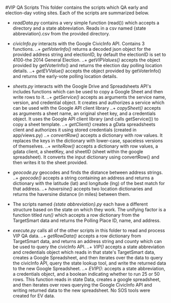 #VIP QA Scripts
This folder contains the scripts which QA early and election-day voting sites. Each of the scripts are summarized below.


+  *readData.py* contains a very simple function (read()) which accepts a directory and a state abbreviation. Reads in a csv named {state abbreviation}.csv from the provided directory.


+  *civicInfo.py* interacts with the Google CivicInfo API. Contains 3 functions. 
..+  *getVoterInfo()* returns a decoded json object for the provided address string and electionID, by default the electionID is set to 4100-the 2014 General Election. 
..+  *getVIPValues()* accepts the object provided by getVoterInfo() and returns the election day polling location details.
..+  *getEVValue()* accepts the object provided by getVoterInfo() and returns the early-vote polling location details. 


+  *sheets.py* interacts with the Google Drive and Spreadsheets API's includes functions which can be used to copy a Google Sheet and then write rows to it. 
..+ *getService()* accepts as arguments the service name, version, and credential object. It creates and authorizes a service which can be used with the Google API client library
..+ *copySheet()* accepts as arguments a sheet name, an original sheet key, and a credentials object. It uses the Google API client library (and calls getService()) to copy a sheet template.
..+  *getClient()* creates a gData spreadsheets client and authorizes it using stored credentials (created in app/views.py)
..+  *convertRow()* accepts a dictionary with row values. It replaces the keys in the dictionary with lower-case, spaceless versions of themselves.
..+  *writeRow()* accepts a dictionary with row values, a gdata client, a sheetKey, and sheetID (sheet within the google spreadsheet). It converts the input dictionary using convertRow() and then writes it to the sheet provided.


+ *geocode.py* geocodes and finds the distance between address strings.
..+  *geocode()* accepts a string containing an address and returns a dictionary with the latitude (lat) and longitude (lng) of the best match for that address.
..+  *haversine()* accepts two location dictionaries and returns the haversine distance (in miles) between them. 


+ The scripts named *{state abbreviation}.py* each have a different structure based on the state on which they work. The unifying factor is a function titled *run()* which accepts a row dictionary from the TargetSmart data and returns the Polling Place ID, name, and address.


+ *execute.py* calls all of the other scripts in this folder to read and process VIP QA data.
..+  *getRowData()* accepts a row dictionary from TargetSmart data, and returns an address string and county which can be used to query the civicInfo API.
..+  *VIP()* accepts a state abbreviation and credentials object which reads in that state's TargetSmart data, creates a Google Spreadsheet, and then iterates over the data to query the civicInfo API, query the state lookup tool, and write the returned data to the new Google Spreadsheet.
..+  *EVIP()*: accepts a state abbreviation, a credentials object, and a boolean indicating whether to run 25 or 50 rows. This function reads in state Data, creates a google spreadsheet, and then iterates over rows querying the Google CivicInfo API and writing returned data to the new spreadsheet. No SOS tools were created for EV data.

